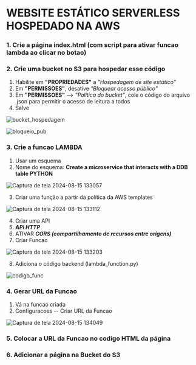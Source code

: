 # **WEBSITE ESTÁTICO SERVERLESS HOSPEDADO NA AWS**

### 1. Crie a página index.html (com script para ativar funcao lambda ao clicar no botao)



### 2. Crie uma bucket no S3 para hospedar esse código
1. Habilite em **"PROPRIEDADES"** a *"Hospedagem de site estático"*
2. Em **"PERMISSOES"**, desative *"Bloquear acesso público"*
3. Em **"PERMISSOES"** --> *"Política do bucket"*, cole o código do arquivo .json para permitir o acesso de leitura a todos
4. Salve

![bucket_hospedagem](https://github.com/user-attachments/assets/6a946d51-aa88-445e-bb97-7d0f7259a56b)

![bloqueio_pub](https://github.com/user-attachments/assets/b7e1f9b0-4fe9-4f9c-8982-002c14856bbc)


### 3. Crie a funcao LAMBDA
1. Usar um esquema
2. Nome do esquema: **Create a microservice that interacts with a DDB table PYTHON**
  
  ![Captura de tela 2024-08-15 133057](https://github.com/user-attachments/assets/8845d9dc-b11b-4c8e-967e-c8ec8e7b356f)
  
3. Criar uma função a partir da política da AWS templates

  ![Captura de tela 2024-08-15 133112](https://github.com/user-attachments/assets/d628e67e-a294-4045-88bf-70f7cfd4e178)
    
4.  Criar uma API
5.  _**API HTTP**_
6. ATIVAR _**CORS (compartilhamento de recursos entre origens)**_
7. Criar Funcao

  ![Captura de tela 2024-08-15 133203](https://github.com/user-attachments/assets/6daff39d-a58f-4fd8-ac85-5b4acab1fb8e)

8. Adiciona o código backend (lambda_function.py)

![codigo_func](https://github.com/user-attachments/assets/19444c3f-5a36-49f1-80f9-e0770bdb127f)


### 4. Gerar URL da Funcao
1. Vá na funcao criada
2. Configuracoes -- Criar URL da Funcao

![Captura de tela 2024-08-15 134049](https://github.com/user-attachments/assets/bd0fa87d-00bd-4eb9-99ee-1121f6b5606c)

   
### 5. Colocar a URL da Funcao no codigo HTML da página


### 6. Adicionar a página na Bucket do S3


    
